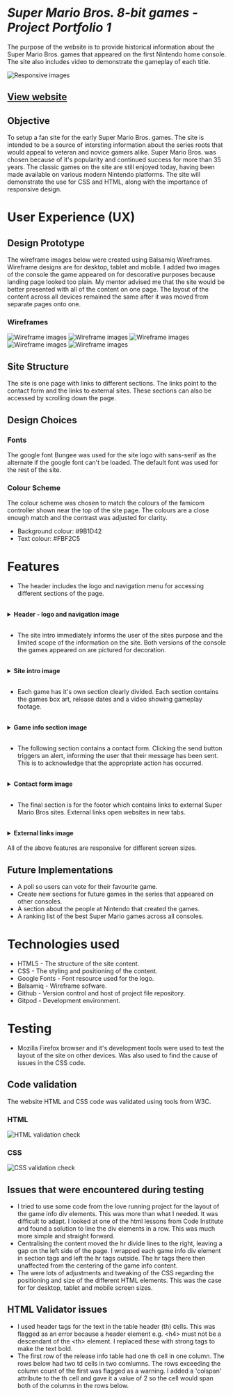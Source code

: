 # **_Super Mario Bros. 8-bit games - Project Portfolio 1_**

The purpose of the website is to provide historical information about the Super Mario Bros. games that appeared on the first Nintendo home console. The site also includes video to demonstrate the gameplay of each title. 

![Responsive images](read-me-files/responsive.png)

## [View website](https://jw-coder84.github.io/CI-Project-Portfolio-1/)

## Objective
To setup a fan site for the early Super Mario Bros. games. The site is intended to be a source of intersting information about the series roots that would appeal to veteran and novice gamers alike. Super Mario Bros. was chosen because of it's popularity and continued success for more than 35 years. The classic games on the site are still enjoyed today, having been made available on various modern Nintendo platforms. The site will demonstrate the use for CSS and HTML, along with the importance of responsive design.

# User Experience (UX)
## Design Prototype
The wireframe images below were created using Balsamiq Wireframes. Wireframe designs are for desktop, tablet and mobile. I added two images of the console the game appeared on for descorative purposes because landing page looked too plain. My mentor advised me that the site would be better presented with all of the content on one page. The layout of the content across all devices remained the same after it was moved from separate pages onto one. 

### Wireframes

![Wireframe images](read-me-files/wireframe-1.png)
![Wireframe images](read-me-files/wireframe-2.png)
![Wireframe images](read-me-files/wireframe-3.png)
![Wireframe images](read-me-files/wireframe-4.png)
![Wireframe images](read-me-files/wireframe-5.png)

## Site Structure
The site is one page with links to different sections. The links point to the contact form and the links to external sites. These sections can also be accessed by scrolling down the page.

## Design Choices

### Fonts
The google font Bungee was used for the site logo with sans-serif as the alternate if the google font can't be loaded. The default font was used for the rest of the site. 

### Colour Scheme
The colour scheme was chosen to match the colours of the famicom controller shown near the top of the site page. The colours are a close enough match and the contrast was adjusted for clarity. 

* Background colour: #9B1D42
* Text colour: #FBF2C5 


# Features

* The header includes the logo and navigation menu for accessing different sections of the page.
<br>
<details><summary><b>Header - logo and navigation image</b></summary>

![Logo and navigation image](read-me-files/header.png)
</details><br>

* The site intro immediately informs the user of the sites purpose and the limited scope of the information on the site. Both versions of the console the games appeared on are pictured for decoration.
<br>
<details><summary><b>Site intro image</b></summary>

![Site intro image](read-me-files/site-intro.png)
</details><br>

* Each game has it's own section clearly divided. Each section contains the games box art, release dates and a video showing gameplay footage.
<br>
<details><summary><b>Game info section image</b></summary>

![Game info section image](read-me-files/game-info.png)
</details><br>

* The following section contains a contact form. Clicking the send button triggers an alert, informing the user that their message has been sent. This is to acknowledge that the appropriate action has occurred.
<br>
<details><summary><b>Contact form image</b></summary>

![Contact form image](read-me-files/contact-form.png)
</details><br>


* The final section is for the footer which contains links to external Super Mario Bros sites. External links open websites in new tabs.
<br>
<details><summary><b>External links image</b></summary>

![External links image](read-me-files/external-links.png)
</details><br>
All of the above features are responsive for different screen sizes.


## Future Implementations

* A poll so users can vote for their favourite game.
* Create new sections for future games in the series that appeared on other consoles.
* A section about the people at Nintendo that created the games.
* A ranking list of the best Super Mario games across all consoles.

# Technologies used
* HTML5 - The structure of the site content.
* CSS - The styling and positioning of the content.
* Google Fonts - Font resource used for the logo.
* Balsamiq - Wireframe sofware.
* Github - Version control and host of project file repository.
* Gitpod - Development environment.

# Testing
* Mozilla Firefox browser and it's development tools were used to test the layout of the site on other devices. Was also used to find the cause of issues in the CSS code.
## Code validation
The website HTML and CSS code was validated using tools from W3C.
### HTML
![HTML validation check](read-me-files/html-validator.png)

### CSS
![CSS validation check](read-me-files/css-validator.png)

## Issues that were encountered during testing
* I tried to use some code from the love running project for the layout of the game info div elements. This was more than what I needed. It was difficult to adapt. I looked at one of the html lessons from Code Institute and found a solution to line the div elements in a row. This was much more simple and straight forward.
* Centralising the content moved the hr divide lines to the right, leaving a gap on the left side of the page. I wrapped each game info div element in section tags and left the hr tags outside. The hr tags there then unaffected from the centering of the game info content.
* The were lots of adjustments and tweaking of the CSS regarding the positioning and size of the different HTML elements. This was the case for for desktop, tablet and mobile screen sizes.


## HTML Validator issues
* I used header tags for the text in the table header (th) cells. This was flagged as an error because a header element e.g. \<h4\> must not be a descendant of the \<th\> element. I replaced these with strong tags to make the text bold.
* The first row of the release info table had one th cell in one column. The rows below had two td cells in two comlumns. The rows exceeding the column count of the first was flagged as a warning. I added a 'colspan' attribute to the th cell and gave it a value of 2 so the cell would span both of the columns in the rows below.







